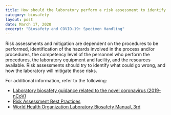 ```yaml
---
title: How should the laboratory perform a risk assessment to identify and mitigate risks? 
category: biosafety
layout: post
date: March 17, 2020
excerpt: "Biosafety and COVID-19: Specimen Handling"
---
```


Risk assessments and mitigation are dependent on the procedures to be performed, identification of the hazards involved in the process and/or procedures, the competency level of the personnel who perform the procedures, the laboratory equipment and facility, and the resources available. Risk assessments should try to identify what could go wrong, and how the laboratory will mitigate those risks.

For additional information, refer to the following:

* [Laboratory biosafety guidance related to the novel coronavirus (2019-nCoV)](https://www.who.int/docs/default-source/coronaviruse/laboratory-biosafety-novel-coronavirus-version-1-1.pdf?sfvrsn=912a9847_2)
* [Risk Assessment Best Practices](https://www.aphl.org/programs/preparedness/Documents/APHL%20Risk%20Assessment%20Best%20Practices%20and%20Examples.pdf)
* [World Health Organization Laboratory Biosafety Manual, 3rd](https://www.who.int/csr/resources/publications/biosafety/Biosafety7.pdf?ua=1)